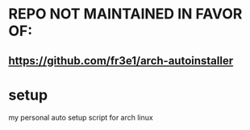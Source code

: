 # REPO NOT MAINTAINED IN FAVOR OF:
## https://github.com/fr3e1/arch-autoinstaller


# setup
my personal auto setup script for arch linux
